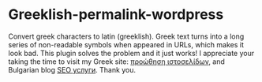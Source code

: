 # Greeklish-permalink-wordpress
Convert greek characters to latin (greeklish). Greek text turns into a long series of non-readable symbols when appeared in URLs, which makes it look bad. This plugin solves the problem and it just works! 
I appreciate your taking the time to visit my Greek site: [προώθηση ιστοσελίδων](https://www.problogger.gr/proothisi-istoselidon/), and Bulgarian blog [SEO услуги](https://blog7.org/seo-optimizacia-saitove/). Thank you.
